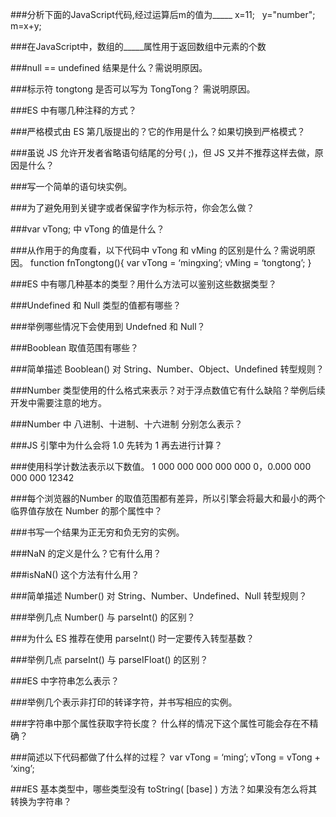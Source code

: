###分析下面的JavaScript代码,经过运算后m的值为_____
x=11;  
y="number";  
m=x+y;

###在JavaScript中，数组的_____属性用于返回数组中元素的个数

###null == undefined 结果是什么？需说明原因。

###标示符 tongtong 是否可以写为 TongTong？ 需说明原因。

###ES 中有哪几种注释的方式？

###严格模式由 ES 第几版提出的？它的作用是什么？如果切换到严格模式？

###虽说 JS 允许开发者省略语句结尾的分号( ;)，但 JS 又并不推荐这样去做，原因是什么？

###写一个简单的语句块实例。

###为了避免用到关键字或者保留字作为标示符，你会怎么做？

###var vTong; 中 vTong 的值是什么？

###从作用于的角度看，以下代码中 vTong 和 vMing 的区别是什么？需说明原因。
        function fnTongtong(){
            var vTong = ‘mingxing’;
            vMing = ‘tongtong’;
        }

###ES 中有哪几种基本的类型？用什么方法可以鉴别这些数据类型？

###Undefined 和 Null 类型的值都有哪些？

###举例哪些情况下会使用到 Undefned 和 Null？

###Booblean 取值范围有哪些？

###简单描述 Booblean() 对 String、Number、Object、Undefined 转型规则？

###Number 类型使用的什么格式来表示？对于浮点数值它有什么缺陷？举例后续开发中需要注意的地方。

###Number 中 八进制、十进制、十六进制 分别怎么表示？

###JS 引擎中为什么会将 1.0 先转为 1 再去进行计算？

###使用科学计数法表示以下数值。
1 000 000 000 000 000 0，0.000 000 000 000 12342

###每个浏览器的Number 的取值范围都有差异，所以引擎会将最大和最小的两个临界值存放在 Number 的那个属性中？

###书写一个结果为正无穷和负无穷的实例。

###NaN 的定义是什么？它有什么用？

###isNaN() 这个方法有什么用？

###简单描述 Number() 对 String、Number、Undefined、Null 转型规则？

###举例几点 Number() 与 parseInt() 的区别？

###为什么 ES 推荐在使用 parseInt() 时一定要传入转型基数？

###举例几点 parseInt() 与 parseIFloat() 的区别？

###ES 中字符串怎么表示？

###举例几个表示非打印的转译字符，并书写相应的实例。

###字符串中那个属性获取字符长度？ 什么样的情况下这个属性可能会存在不精确？

###简述以下代码都做了什么样的过程？
        var vTong = ‘ming’;
        vTong = vTong + ‘xing’;

###ES 基本类型中，哪些类型没有 toString( [base] ) 方法？如果没有怎么将其转换为字符串？ 